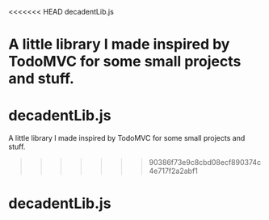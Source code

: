 <<<<<<< HEAD
decadentLib.js

A little library I made inspired by TodoMVC for some small projects and stuff.
=======
# decadentLib.js
A little library I made inspired by TodoMVC for some small projects and stuff.
>>>>>>> 90386f73e9c8cbd08ecf890374c4e717f2a2abf1
# decadentLib.js
